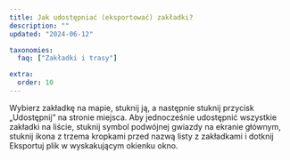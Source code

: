 ```yaml
---
title: Jak udostępniać (eksportować) zakładki?
description: ""
updated: "2024-06-12"

taxonomies:
  faq: ["Zakładki i trasy"]

extra:
  order: 10
---
```


Wybierz zakładkę na mapie, stuknij ją, a następnie stuknij przycisk „Udostępnij” na stronie miejsca. Aby jednocześnie udostępnić wszystkie zakładki na liście, stuknij symbol podwójnej gwiazdy na ekranie głównym, stuknij ikona z trzema kropkami przed nazwą listy z zakładkami i dotknij Eksportuj plik w wyskakującym okienku okno.
